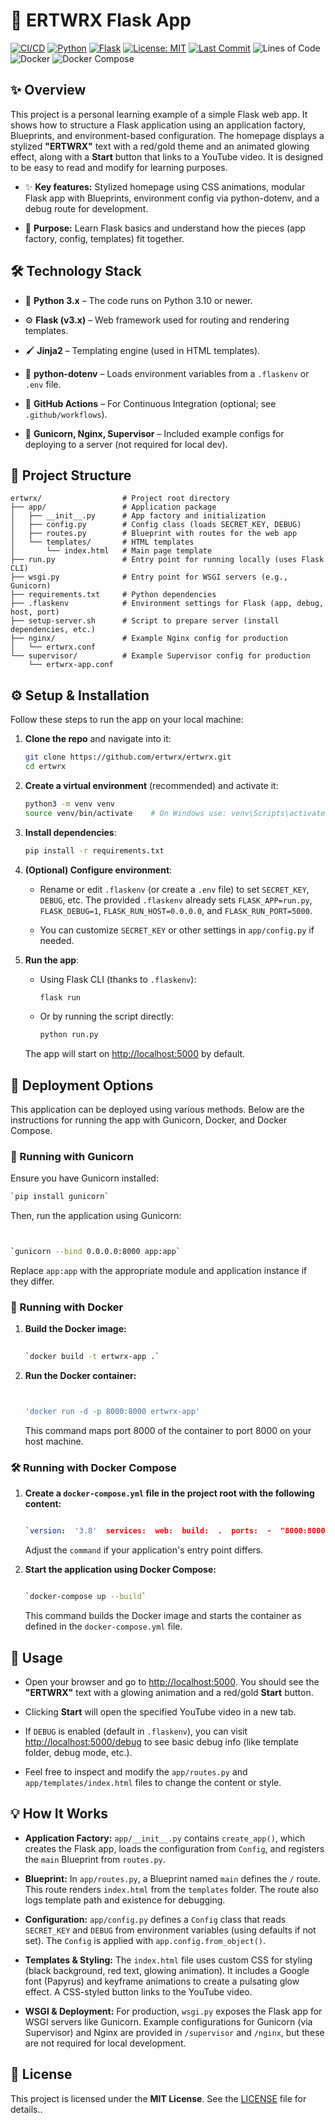 # 🚀 ERTWRX Flask App

[![CI/CD](https://img.shields.io/github/actions/workflow/status/ertwrx/ertwrx/ci-cd.yml?branch=master)](https://github.com/ertwrx/ertwrx/actions/workflows/ci-cd.yml)
[![Python](https://img.shields.io/badge/Python-3.10+-blue.svg)](https://www.python.org/)
[![Flask](https://img.shields.io/badge/Flask-3.x-lightgrey.svg)](https://flask.palletsprojects.com/)
[![License: MIT](https://img.shields.io/badge/License-MIT-yellow.svg)](https://opensource.org/licenses/MIT)
[![Last Commit](https://img.shields.io/github/last-commit/ertwrx/ertwrx.svg)](https://github.com/ertwrx/ertwrx/commits/master)
![Lines of Code](https://tokei.rs/b1/github/ertwrx/ertwrx)
![Docker](https://img.shields.io/badge/docker-ready-blue?logo=docker)
![Docker Compose](https://img.shields.io/badge/docker--compose-enabled-blue?logo=docker)

## ✨ Overview

This project is a personal learning example of a simple Flask web app. It shows how to structure a Flask application using an application factory, Blueprints, and environment-based configuration. The homepage displays a stylized **"ERTWRX"** text with a red/gold theme and an animated glowing effect, along with a **Start** button that links to a YouTube video. It is designed to be easy to read and modify for learning purposes.

-   ✨ **Key features:** Stylized homepage using CSS animations, modular Flask app with Blueprints, environment config via python-dotenv, and a debug route for development.
    
-   📘 **Purpose:** Learn Flask basics and understand how the pieces (app factory, config, templates) fit together.
    

## 🛠️ Technology Stack

-   🐍 **Python 3.x** – The code runs on Python 3.10 or newer.
    
-   ⚙️ **Flask (v3.x)** – Web framework used for routing and rendering templates.
    
-   🖌️ **Jinja2** – Templating engine (used in HTML templates).
    
-   📝 **python-dotenv** – Loads environment variables from a `.flaskenv` or `.env` file.
    
-   🧰 **GitHub Actions** – For Continuous Integration (optional; see `.github/workflows`).
    
-   🚀 **Gunicorn, Nginx, Supervisor** – Included example configs for deploying to a server (not required for local dev).
    

## 📁 Project Structure

```
ertwrx/                  # Project root directory
├── app/                 # Application package
│   ├── __init__.py      # App factory and initialization
│   ├── config.py        # Config class (loads SECRET_KEY, DEBUG)
│   ├── routes.py        # Blueprint with routes for the web app
│   └── templates/       # HTML templates
│       └── index.html   # Main page template
├── run.py               # Entry point for running locally (uses Flask CLI)
├── wsgi.py              # Entry point for WSGI servers (e.g., Gunicorn)
├── requirements.txt     # Python dependencies
├── .flaskenv            # Environment settings for Flask (app, debug, host, port)
├── setup-server.sh      # Script to prepare server (install dependencies, etc.)
├── nginx/               # Example Nginx config for production
│   └── ertwrx.conf
└── supervisor/          # Example Supervisor config for production
    └── ertwrx-app.conf

```

## ⚙️ Setup & Installation

Follow these steps to run the app on your local machine:

1.  **Clone the repo** and navigate into it:
    
    ```bash
    git clone https://github.com/ertwrx/ertwrx.git
    cd ertwrx
    
    ```
    
2.  **Create a virtual environment** (recommended) and activate it:
    
    ```bash
    python3 -m venv venv
    source venv/bin/activate    # On Windows use: venv\Scripts\activate
    
    ```
    
3.  **Install dependencies**:
    
    ```bash
    pip install -r requirements.txt
    
    ```
    
4.  **(Optional) Configure environment**:
    
    -   Rename or edit `.flaskenv` (or create a `.env` file) to set `SECRET_KEY`, `DEBUG`, etc. The provided `.flaskenv` already sets `FLASK_APP=run.py`, `FLASK_DEBUG=1`, `FLASK_RUN_HOST=0.0.0.0`, and `FLASK_RUN_PORT=5000`.
        
    -   You can customize `SECRET_KEY` or other settings in `app/config.py` if needed.
        
5.  **Run the app**:
    
    -   Using Flask CLI (thanks to `.flaskenv`):
        
        ```bash
        flask run
        
        ```
        
    -   Or by running the script directly:
        
        ```bash
        python run.py
        
        ```
        
    
    The app will start on [http://localhost:5000](http://localhost:5000/) by default.
    
## 🚀 Deployment Options

This application can be deployed using various methods. Below are the instructions for running the app with Gunicorn, Docker, and Docker Compose.

### 🔧 Running with Gunicorn

Ensure you have Gunicorn installed:

```bash
`pip install gunicorn` 
```
Then, run the application using Gunicorn:

```bash


`gunicorn --bind 0.0.0.0:8000 app:app` 
```
Replace `app:app` with the appropriate module and application instance if they differ.

### 🐳 Running with Docker

1.  **Build the Docker image:**
    
    ```bash
 
    `docker build -t ertwrx-app .` 
    ```
2.  **Run the Docker container:**
    
    ```bash
    
    
    'docker run -d -p 8000:8000 ertwrx-app' 
    ```
    This command maps port 8000 of the container to port 8000 on your host machine.
    

### 🛠️ Running with Docker Compose

1.  **Create a `docker-compose.yml` file in the project root with the following content:**
    
    ```yaml
    
    `version:  '3.8'  services:  web:  build:  .  ports:  -  "8000:8000"  command:  gunicorn  --bind  0.0.0.0:8000  app:app` 
    ```
    Adjust the `command` if your application's entry point differs.
    
2.  **Start the application using Docker Compose:**
    
    ```bash
    
    `docker-compose up --build` 
    ```
    This command builds the Docker image and starts the container as defined in the `docker-compose.yml` file.



## 🎯 Usage

-   Open your browser and go to [http://localhost:5000](http://localhost:5000/). You should see the **"ERTWRX"** text with a glowing animation and a red/gold **Start** button.
    
-   Clicking **Start** will open the specified YouTube video in a new tab.
    
-   If `DEBUG` is enabled (default in `.flaskenv`), you can visit [http://localhost:5000/debug](http://localhost:5000/debug) to see basic debug info (like template folder, debug mode, etc.).
    
-   Feel free to inspect and modify the `app/routes.py` and `app/templates/index.html` files to change the content or style.
    

## 💡 How It Works

-   **Application Factory:** `app/__init__.py` contains `create_app()`, which creates the Flask app, loads the configuration from `Config`, and registers the `main` Blueprint from `routes.py`.
    
-   **Blueprint:** In `app/routes.py`, a Blueprint named `main` defines the `/` route. This route renders `index.html` from the `templates` folder. The route also logs template path and existence for debugging.
    
-   **Configuration:** `app/config.py` defines a `Config` class that reads `SECRET_KEY` and `DEBUG` from environment variables (using defaults if not set). The `Config` is applied with `app.config.from_object()`.
    
-   **Templates & Styling:** The `index.html` file uses custom CSS for styling (black background, red text, glowing animation). It includes a Google font (Papyrus) and keyframe animations to create a pulsating glow effect. A CSS-styled button links to the YouTube video.
    
-   **WSGI & Deployment:** For production, `wsgi.py` exposes the Flask app for WSGI servers like Gunicorn. Example configurations for Gunicorn (via Supervisor) and Nginx are provided in `/supervisor` and `/nginx`, but these are not required for local development.
    

## 📜 License

This project is licensed under the **MIT License**. See the [LICENSE](https://chatgpt.com/c/LICENSE) file for details..

